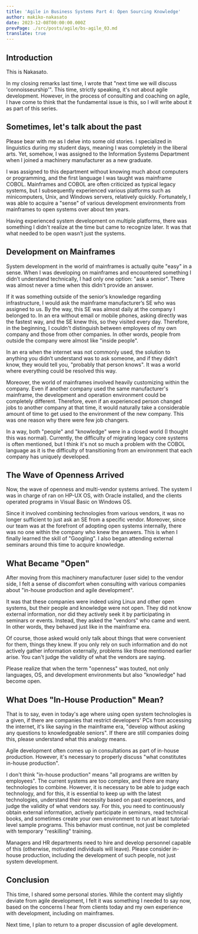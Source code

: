 ```yaml
---
title: 'Agile in Business Systems Part 4: Open Sourcing Knowledge'
author: makiko-nakasato
date: 2023-12-08T00:00:00.000Z
prevPage: ./src/posts/agile/bs-agile_03.md
translate: true
---
```





## Introduction
This is Nakasato.

In my closing remarks last time, I wrote that "next time we will discuss 'connoisseurship'". This time, strictly speaking, it's not about agile development. However, in the process of consulting and coaching on agile, I have come to think that the fundamental issue is this, so I will write about it as part of this series.

## Sometimes, let's talk about the past
Please bear with me as I delve into some old stories.
I specialized in linguistics during my student days, meaning I was completely in the liberal arts. Yet, somehow, I was assigned to the Information Systems Department when I joined a machinery manufacturer as a new graduate.

I was assigned to this department without knowing much about computers or programming, and the first language I was taught was mainframe COBOL.
Mainframes and COBOL are often criticized as typical legacy systems, but I subsequently experienced various platforms such as minicomputers, Unix, and Windows servers, relatively quickly. Fortunately, I was able to acquire a "sense" of various development environments from mainframes to open systems over about ten years.

Having experienced system development on multiple platforms, there was something I didn't realize at the time but came to recognize later.
It was that what needed to be open wasn’t just the systems.

## Development on Mainframes
System development in the world of mainframes is actually quite "easy" in a sense.
When I was developing on mainframes and encountered something I didn’t understand technically, I had only one option: "ask a senior". There was almost never a time when this didn't provide an answer.

If it was something outside of the senior’s knowledge regarding infrastructure, I would ask the mainframe manufacturer’s SE who was assigned to us. By the way, this SE was almost daily at the company I belonged to. In an era without email or mobile phones, asking directly was the fastest way, and the SE knew this, so they visited every day.
Therefore, in the beginning, I couldn't distinguish between employees of my own company and those from other companies. In other words, people from outside the company were almost like "inside people".

In an era when the internet was not commonly used, the solution to anything you didn’t understand was to ask someone, and if they didn’t know, they would tell you, "probably that person knows". It was a world where everything could be resolved this way.

Moreover, the world of mainframes involved heavily customizing within the company. Even if another company used the same manufacturer's mainframe, the development and operation environment could be completely different.
Therefore, even if an experienced person changed jobs to another company at that time, it would naturally take a considerable amount of time to get used to the environment of the new company. This was one reason why there were few job changers.

In a way, both "people" and "knowledge" were in a closed world (I thought this was normal).
Currently, the difficulty of migrating legacy core systems is often mentioned, but I think it's not so much a problem with the COBOL language as it is the difficulty of transitioning from an environment that each company has uniquely developed.

## The Wave of Openness Arrived

Now, the wave of openness and multi-vendor systems arrived.
The system I was in charge of ran on HP-UX OS, with Oracle installed, and the clients operated programs in Visual Basic on Windows OS.

Since it involved combining technologies from various vendors, it was no longer sufficient to just ask an SE from a specific vendor.
Moreover, since our team was at the forefront of adopting open systems internally, there was no one within the company who knew the answers. This is when I finally learned the skill of "Googling".
I also began attending external seminars around this time to acquire knowledge.

## What Became "Open"
After moving from this machinery manufacturer (user side) to the vendor side, I felt a sense of discomfort when consulting with various companies about "in-house production and agile development".

It was that these companies were indeed using Linux and other open systems, but their people and knowledge were not open.
They did not know external information, nor did they actively seek it by participating in seminars or events. Instead, they asked the "vendors" who came and went. In other words, they behaved just like in the mainframe era.

Of course, those asked would only talk about things that were convenient for them, things they knew.
If you only rely on such information and do not actively gather information externally, problems like those mentioned earlier arise. You can't judge the validity of what the vendors are saying.

Please realize that when the term "openness" was touted, not only languages, OS, and development environments but also "knowledge" had become open.

## What Does "In-House Production" Mean?
That is to say, even in today's age where using open system technologies is a given, if there are companies that restrict developers' PCs from accessing the internet, it's like saying in the mainframe era, "develop without asking any questions to knowledgeable seniors". If there are still companies doing this, please understand what this analogy means.

Agile development often comes up in consultations as part of in-house production. However, it's necessary to properly discuss "what constitutes in-house production".

I don't think "in-house production" means "all programs are written by employees". The current systems are too complex, and there are many technologies to combine.
However, it is necessary to be able to judge each technology, and for this, it is essential to keep up with the latest technologies, understand their necessity based on past experiences, and judge the validity of what vendors say.
For this, you need to continuously obtain external information, actively participate in seminars, read technical books, and sometimes create your own environment to run at least tutorial-level sample programs.
This behavior must continue, not just be completed with temporary "reskilling" training.

Managers and HR departments need to hire and develop personnel capable of this (otherwise, motivated individuals will leave).
Please consider in-house production, including the development of such people, not just system development.

## Conclusion
This time, I shared some personal stories.
While the content may slightly deviate from agile development, I felt it was something I needed to say now, based on the concerns I hear from clients today and my own experience with development, including on mainframes.

Next time, I plan to return to a proper discussion of agile development.
